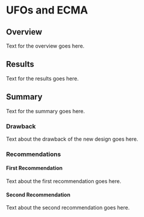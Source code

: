 # UFOs and ECMA

## Overview
Text for the overview goes here.

## Results
Text for the results goes here.

## Summary
Text for the summary goes here.

### Drawback
Text about the drawback of the new design goes here.

### Recommendations
#### First Recommendation
Text about the first recommendation goes here.

#### Second Recommendation
Text about the second recommendation goes here.